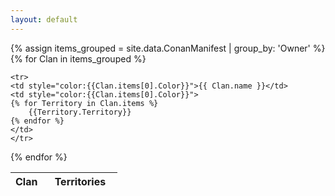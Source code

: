 ```yaml
---
layout: default
---
```


<table>
<colgroup>
<col width="30%" />
<col width="70%" />
</colgroup>
<thead>
<tr class="header">
<th>Clan</th>
<th>Territories</th>
</tr>
</thead>
<tbody>

{% assign items_grouped = site.data.ConanManifest | group_by: 'Owner' %}
{% for Clan in items_grouped %}

	<tr>
	<td style="color:{{Clan.items[0].Color}}">{{ Clan.name }}</td>
	<td style="color:{{Clan.items[0].Color}}">
	{% for Territory in Clan.items %}
		{{Territory.Territory}} 
	{% endfor %}
	</td>
	</tr>
	
{% endfor %}

</tbody>
</table>